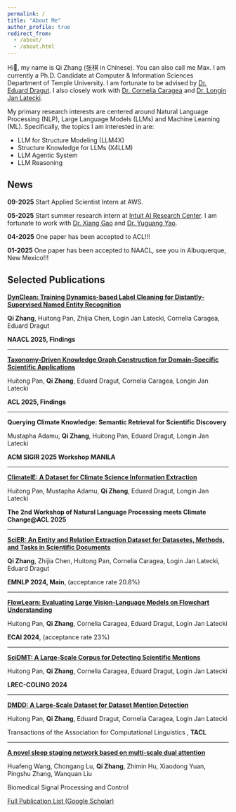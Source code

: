 ```yaml
---
permalink: /
title: "About Me"
author_profile: true
redirect_from: 
  - /about/
  - /about.html
---
```


Hi👋, my name is Qi Zhang (张棋 in Chinese). You can also call me Max. 
I am currently a Ph.D. Candidate at Computer & Information Sciences Department of Temple University. I am fortunate to be advised by [Dr. Eduard Dragut](https://cis.temple.edu/~edragut/index.htm). I also closely work with [Dr. Cornelia Caragea](https://www.cs.uic.edu/~cornelia/) and [Dr. Longin Jan Latecki](https://cis.temple.edu/~latecki/index.php).

My primary research interests are centered around Natural Language Processing (NLP), Large Language Models (LLMs) and Machine Learning (ML). 
Specifically, the topics I am interested in are:
- LLM for Structure Modeling (LLM4X)
- Structure Knowledge for LLMs (X4LLM)
- LLM Agentic System
- LLM Reasoning


## News

**09-2025** Start Applied Scientist Intern at AWS.

**05-2025** Start summer research intern at [Intuit AI Research Center](https://www.intuit.com/ai/research/). I am fortunate to work with [Dr. Xiang Gao](https://scholar.google.com/citations?hl=en&user=1xqhHuEAAAAJ&view_op=list_works) and [Dr. Yuguang Yao](https://www.cse.msu.edu/~yaoyugua/).

**04-2025** One paper has been accepted to ACL!!!

**01-2025** One paper has been accepted to NAACL, see you in Albuquerque, New Mexico!!!


## Selected Publications

**[DynClean: Training Dynamics-based Label Cleaning for Distantly-Supervised Named Entity Recognition](https://arxiv.org/abs/2504.04616)**

**Qi Zhang**, Huitong Pan, Zhijia Chen, Login Jan Latecki, Cornelia Caragea, Eduard Dragut

**NAACL 2025, Findings**

---
**[Taxonomy-Driven Knowledge Graph Construction for Domain-Specific Scientific Applications](https://aclanthology.org/2025.findings-acl.223/)**

Huitong Pan, **Qi Zhang**, Eduard Dragut, Cornelia Caragea, Longin Jan Latecki

**ACL 2025, Findings**

---
**Querying Climate Knowledge: Semantic Retrieval for Scientific Discovery**

Mustapha Adamu, **Qi Zhang**, Huitong Pan, Eduard Dragut, Longin Jan Latecki

**ACM SIGIR 2025 Workshop MANILA**

---
**[ClimateIE: A Dataset for Climate Science Information Extraction](https://aclanthology.org/2025.climatenlp-1.6/)**

Huitong Pan, Mustapha Adamu, **Qi Zhang**, Eduard Dragut, Longin Jan Latecki

**The 2nd Workshop of Natural Language Processing meets Climate Change@ACL 2025**

---
**[SciER: An Entity and Relation Extraction Dataset for Datasetes, Methods, and Tasks in Scientific Documents](https://aclanthology.org/2024.emnlp-main.726/)**

**Qi Zhang**, Zhijia Chen, Huitong Pan, Cornelia Caragea, Login Jan Latecki, Eduard Dragut

**EMNLP 2024, Main**, (acceptance rate 20.8%)

---
**[FlowLearn: Evaluating Large Vision-Language Models on Flowchart Understanding](https://ebooks.iospress.nl/volumearticle/69568)**

Huitong Pan, **Qi Zhang**, Cornelia Caragea, Eduard Dragut, Login Jan Latecki

**ECAI 2024**, (acceptance rate 23%)

---
**[SciDMT: A Large-Scale Corpus for Detecting Scientific Mentions](https://aclanthology.org/2024.lrec-main.1256/)**

Huitong Pan, **Qi Zhang**, Cornelia Caragea, Eduard Dragut, Login Jan Latecki

**LREC-COLING 2024**

---
**[DMDD: A Large-Scale Dataset for Dataset Mention Detection](https://aclanthology.org/2023.tacl-1.64/)**

Huitong Pan, **Qi Zhang**, Eduard Dragut, Cornelia Caragea, Login Jan Latecki

Transactions of the Association for Computational Linguistics , **TACL**

---
**[A novel sleep staging network based on multi-scale dual attention](https://www.sciencedirect.com/science/article/abs/pii/S1746809422000088)**

Huafeng Wang, Chongang Lu, **Qi Zhang**, Zhimin Hu, Xiaodong Yuan, Pingshu Zhang, Wanquan Liu

Biomedical Signal Processing and Control


[Full Publication List (Google Scholar)](https://scholar.google.com/citations?hl=en&user=PDQYP3EAAAAJ&view_op=list_works&sortby=pubdate)